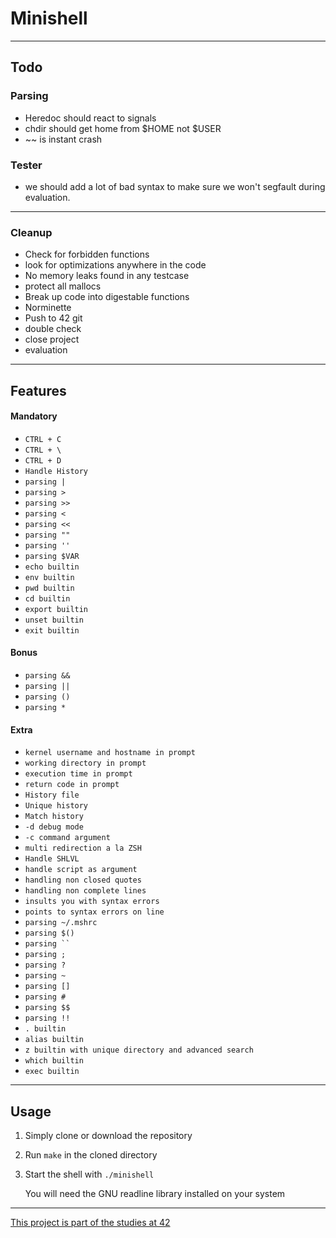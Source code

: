 # Minishell
---
## Todo
### Parsing
- Heredoc should react to signals
- chdir should get home from $HOME not $USER
- ~~ is instant crash
### Tester
- we should add a lot of bad syntax to make sure we won't segfault during evaluation.

---
### Cleanup
- Check for forbidden functions
- look for optimizations anywhere in the code
- No memory leaks found in any testcase
- protect all mallocs
- Break up code into digestable functions
- Norminette
- Push to 42 git
- double check
- close project
- evaluation

---
## Features
#### Mandatory
- ```CTRL + C```
- ```CTRL + \```
- ```CTRL + D```
- ```Handle History```
- ```parsing |```
- ```parsing >```
- ```parsing >>```
- ```parsing <```
- ```parsing <<```
- ```parsing ""```
- ```parsing ''```
- ```parsing $VAR```
- ```echo builtin```
- ```env builtin```
- ```pwd builtin```
- ```cd builtin```
- ```export builtin```
- ```unset builtin```
- ```exit builtin```
#### Bonus
- ```parsing &&```
- ```parsing ||```
- ```parsing ()```
- ```parsing *```
#### Extra
- ```kernel username and hostname in prompt```
- ```working directory in prompt```
- ```execution time in prompt```
- ```return code in prompt```
- ```History file```
- ```Unique history```
- ```Match history```
- ```-d debug mode```
- ```-c command argument```
- ```multi redirection a la ZSH```
- ```Handle SHLVL```
- ```handle script as argument```
- ```handling non closed quotes```
- ```handling non complete lines```
- ```insults you with syntax errors```
- ```points to syntax errors on line```
- ```parsing ~/.mshrc```
- ```parsing $()```
- ```parsing `` ```
- ```parsing ;```
- ```parsing ?```
- ```parsing ~```
- ```parsing []```
- ```parsing #```
- ```parsing $$```
- ```parsing !!```
- ```. builtin```
- ```alias builtin```
- ```z builtin with unique directory and advanced search```
- ```which builtin```
- ```exec builtin```

---
## Usage
1. Simply clone or download the repository
2. Run `make` in the cloned directory
3. Start the shell with `./minishell`

    You will need the GNU readline library installed on your system

---
[This project is part of the studies at 42](https://42.fr/en/homepage/)
